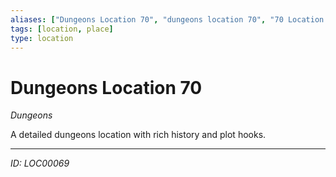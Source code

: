 ```yaml
---
aliases: ["Dungeons Location 70", "dungeons location 70", "70 Location Dungeons"]
tags: [location, place]
type: location
---
```


# Dungeons Location 70

*Dungeons*

A detailed dungeons location with rich history and plot hooks.

---
*ID: LOC00069*
